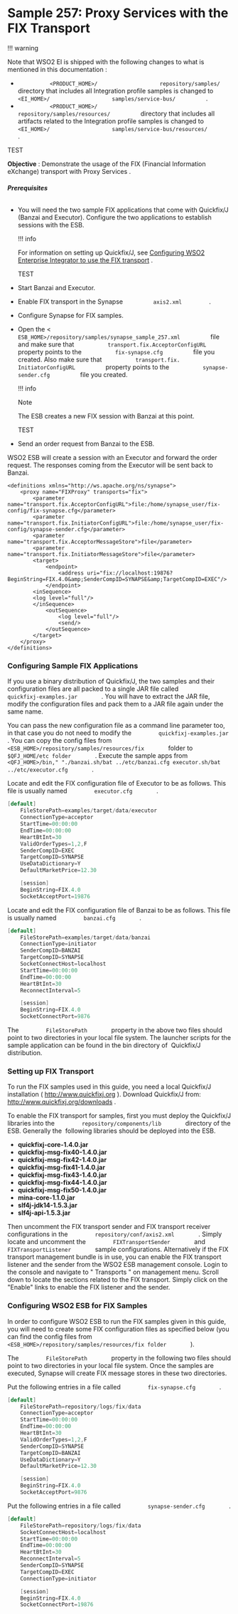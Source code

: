 # Sample 257: Proxy Services with the FIX Transport

!!! warning

Note that WSO2 EI is shipped with the following changes to what is
mentioned in this documentation :

-   `           <PRODUCT_HOME>/          `
    `           repository/samples/          ` directory that includes
    all Integration profile samples is changed to
    `           <EI_HOME>/          `
    `           samples/service-bus/          ` .
    `                     `
-   `           <PRODUCT_HOME>/          `
    `           repository/samples/resources/          ` directory that
    includes all artifacts related to the Integration profile samples is
    changed to `           <EI_HOME>/          `
    `           samples/service-bus/resources/          ` .

TEST  

**Objective** : Demonstrate the usage of the FIX (Financial Information
eXchange) transport with Proxy Services .

###### **Prerequisites**

-   You will need the two sample FIX applications that come with
    Quickfix/J (Banzai and Executor). Configure the two applications to
    establish sessions with the ESB.

    !!! info

    For information on setting up Quickfix/J, see [Configuring WSO2
    Enterprise Integrator to use the FIX
    transport](https://docs.wso2.com/display/EI650/Setting+Up+the+ESB+Samples#SettingUptheESBSamples-ConfiguringWSO2EnterpriseIntegratortousetheFIXtransport)
    .

    TEST  

-   Start Banzai and Executor.
-   Enable FIX transport in the Synapse `          axis2.xml         ` .
-   Configure Synapse for FIX samples.
-   Open the \<
    `           ESB_HOME>/repository/samples/synapse_sample_257.xml          `
    file and make sure that
    `           transport.fix.AcceptorConfigURL          ` property
    points to the `           fix-synapse.cfg          ` file you
    created. Also make sure that
    `           transport.fix. InitiatorConfigURL          ` property
    points to the `           synapse-sender.cfg          ` file you
    created.

    !!! info

    Note

    The ESB creates a new FIX session with Banzai at this point.

    TEST  

-   Send an order request from Banzai to the ESB.

WSO2 ESB will create a session with an Executor and forward the order
request. The responses coming from the Executor will be sent back to
Banzai.

``` html/xml
<definitions xmlns="http://ws.apache.org/ns/synapse">
    <proxy name="FIXProxy" transports="fix">
        <parameter name="transport.fix.AcceptorConfigURL">file:/home/synapse_user/fix-config/fix-synapse.cfg</parameter>
        <parameter name="transport.fix.InitiatorConfigURL">file:/home/synapse_user/fix-config/synapse-sender.cfg</parameter>
        <parameter name="transport.fix.AcceptorMessageStore">file</parameter>
        <parameter name="transport.fix.InitiatorMessageStore">file</parameter>
        <target>
            <endpoint>
                <address uri="fix://localhost:19876?BeginString=FIX.4.0&amp;SenderCompID=SYNAPSE&amp;TargetCompID=EXEC"/>
            </endpoint>
        <inSequence>
        <log level="full"/>
        </inSequence>
            <outSequence>
                <log level="full"/>
                <send/>
            </outSequence>
        </target>
    </proxy>
</definitions>
```

### Configuring Sample FIX Applications

If you use a binary distribution of Quickfix/J, the two samples and
their configuration files are all packed to a single JAR file called
`         quickfixj-examples.jar        ` . You will have to extract the
JAR file, modify the configuration files and pack them to a JAR file
again under the same name.

You can pass the new configuration file as a command line parameter too,
in that case you do not need to modify the
`         quickfixj-examples.jar        ` . You can copy the config
files from
`         <ESB_HOME>/repository/samples/resources/fix        ` folder to
`         $QFJ_HOME/etc folder        ` . Execute the sample apps from
`         <QFJ_HOME>/bin," "./banzai.sh/bat ../etc/banzai.cfg executor.sh/bat ../etc/executor.cfg        `
.

Locate and edit the FIX configuration file of Executor to be as follows.
This file is usually named `         executor.cfg        ` .

``` java
[default]
    FileStorePath=examples/target/data/executor
    ConnectionType=acceptor
    StartTime=00:00:00
    EndTime=00:00:00
    HeartBtInt=30
    ValidOrderTypes=1,2,F
    SenderCompID=EXEC
    TargetCompID=SYNAPSE
    UseDataDictionary=Y
    DefaultMarketPrice=12.30

    [session]
    BeginString=FIX.4.0
    SocketAcceptPort=19876
```

Locate and edit the FIX configuration file of Banzai to be as follows.
This file is usually named `         banzai.cfg        ` .

``` java
[default]
    FileStorePath=examples/target/data/banzai
    ConnectionType=initiator
    SenderCompID=BANZAI
    TargetCompID=SYNAPSE
    SocketConnectHost=localhost
    StartTime=00:00:00
    EndTime=00:00:00
    HeartBtInt=30
    ReconnectInterval=5

    [session]
    BeginString=FIX.4.0
    SocketConnectPort=9876
```

The `         FileStorePath        ` property in the above two files
should point to two directories in your local file system. The launcher
scripts for the sample application can be found in the bin directory of 
Quickfix/J distribution.

### Setting up FIX Transport

To run the FIX samples used in this guide, you need a local Quickfix/J
installation ( http://www.quickfixj.org ). Download Quickfix/J from:
http://www.quickfixj.org/downloads .

To enable the FIX transport for samples, first you must deploy the
Quickfix/J libraries into the
`         repository/components/lib        ` directory of the ESB.
Generally the  following libraries should be deployed into the ESB.

-   **quickfixj-core-1.4.0.jar**
-   **quickfixj-msg-fix40-1.4.0.jar**
-   **quickfixj-msg-fix42-1.4.0.jar**
-   **quickfixj-msg-fix41-1.4.0.jar**
-   **quickfixj-msg-fix43-1.4.0.jar**
-   **quickfixj-msg-fix44-1.4.0.jar**
-   **quickfixj-msg-fix50-1.4.0.jar**
-   **mina-core-1.1.0.jar**
-   **slf4j-jdk14-1.5.3.jar**
-   **slf4j-api-1.5.3.jar**

Then uncomment the FIX transport sender and FIX transport receiver
configurations in the `         repository/conf/axis2.xml        ` .
Simply locate and uncomment the `         FIXTransportSender        `
and `         FIXTransportListener        ` sample configurations.
Alternatively if the FIX transport management bundle is in use, you can
enable the FIX transport listener and the sender from the WSO2 ESB
management console. Login to the console and navigate to " Transports "
on management menu. Scroll down to locate the sections related to the
FIX transport. Simply click on the "Enable" links to enable the FIX
listener and the sender.

### Configuring WSO2 ESB for FIX Samples

In order to configure WSO2 ESB to run the FIX samples given in this
guide, you will need to create some FIX configuration files as specified
below (you can find the config files from
`         <ESB_HOME>/repository/samples/resources/fix folder        ` ).

The `         FileStorePath        ` property in the following two files
should point to two directories in your local file system. Once the
samples are executed, Synapse will create FIX message stores in these
two directories.

Put the following entries in a file called
`         fix-synapse.cfg        ` .

``` java
[default]
    FileStorePath=repository/logs/fix/data
    ConnectionType=acceptor
    StartTime=00:00:00
    EndTime=00:00:00
    HeartBtInt=30
    ValidOrderTypes=1,2,F
    SenderCompID=SYNAPSE
    TargetCompID=BANZAI
    UseDataDictionary=Y
    DefaultMarketPrice=12.30

    [session]
    BeginString=FIX.4.0
    SocketAcceptPort=9876
```

Put the following entries in a file called
`         synapse-sender.cfg        ` .

``` java
[default]
    FileStorePath=repository/logs/fix/data
    SocketConnectHost=localhost
    StartTime=00:00:00
    EndTime=00:00:00
    HeartBtInt=30
    ReconnectInterval=5
    SenderCompID=SYNAPSE
    TargetCompID=EXEC
    ConnectionType=initiator

    [session]
    BeginString=FIX.4.0
    SocketConnectPort=19876
```
